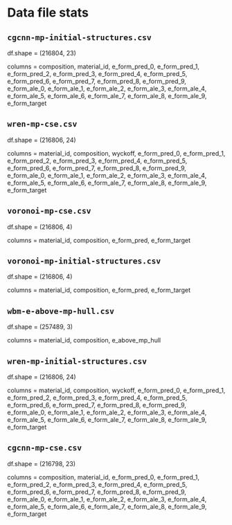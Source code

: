 # Data file stats

## `cgcnn-mp-initial-structures.csv`

df.shape = (216804, 23)

columns = composition, material_id, e_form_pred_0, e_form_pred_1, e_form_pred_2, e_form_pred_3, e_form_pred_4, e_form_pred_5, e_form_pred_6, e_form_pred_7, e_form_pred_8, e_form_pred_9, e_form_ale_0, e_form_ale_1, e_form_ale_2, e_form_ale_3, e_form_ale_4, e_form_ale_5, e_form_ale_6, e_form_ale_7, e_form_ale_8, e_form_ale_9, e_form_target

## `wren-mp-cse.csv`

df.shape = (216806, 24)

columns = material_id, composition, wyckoff, e_form_pred_0, e_form_pred_1, e_form_pred_2, e_form_pred_3, e_form_pred_4, e_form_pred_5, e_form_pred_6, e_form_pred_7, e_form_pred_8, e_form_pred_9, e_form_ale_0, e_form_ale_1, e_form_ale_2, e_form_ale_3, e_form_ale_4, e_form_ale_5, e_form_ale_6, e_form_ale_7, e_form_ale_8, e_form_ale_9, e_form_target

## `voronoi-mp-cse.csv`

df.shape = (216806, 4)

columns = material_id, composition, e_form_pred, e_form_target

## `voronoi-mp-initial-structures.csv`

df.shape = (216806, 4)

columns = material_id, composition, e_form_pred, e_form_target

## `wbm-e-above-mp-hull.csv`

df.shape = (257489, 3)

columns = material_id, composition, e_above_mp_hull

## `wren-mp-initial-structures.csv`

df.shape = (216806, 24)

columns = material_id, composition, wyckoff, e_form_pred_0, e_form_pred_1, e_form_pred_2, e_form_pred_3, e_form_pred_4, e_form_pred_5, e_form_pred_6, e_form_pred_7, e_form_pred_8, e_form_pred_9, e_form_ale_0, e_form_ale_1, e_form_ale_2, e_form_ale_3, e_form_ale_4, e_form_ale_5, e_form_ale_6, e_form_ale_7, e_form_ale_8, e_form_ale_9, e_form_target

## `cgcnn-mp-cse.csv`

df.shape = (216798, 23)

columns = composition, material_id, e_form_pred_0, e_form_pred_1, e_form_pred_2, e_form_pred_3, e_form_pred_4, e_form_pred_5, e_form_pred_6, e_form_pred_7, e_form_pred_8, e_form_pred_9, e_form_ale_0, e_form_ale_1, e_form_ale_2, e_form_ale_3, e_form_ale_4, e_form_ale_5, e_form_ale_6, e_form_ale_7, e_form_ale_8, e_form_ale_9, e_form_target
